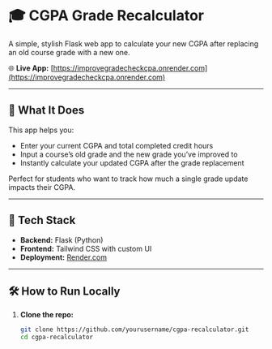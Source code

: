 # 🎓 CGPA Grade Recalculator

A simple, stylish Flask web app to calculate your new CGPA after replacing an old course grade with a new one.

🌐 **Live App:** [https://improvegradecheckcpa.onrender.com](https://improvegradecheckcpa.onrender.com)

---

## 🧠 What It Does

This app helps you:
- Enter your current CGPA and total completed credit hours
- Input a course’s old grade and the new grade you’ve improved to
- Instantly calculate your updated CGPA after the grade replacement

Perfect for students who want to track how much a single grade update impacts their CGPA.

---

## 🚀 Tech Stack

- **Backend:** Flask (Python)
- **Frontend:** Tailwind CSS with custom UI
- **Deployment:** [Render.com](https://render.com)

---

## 🛠️ How to Run Locally

1. **Clone the repo:**

   ```bash
   git clone https://github.com/yourusername/cgpa-recalculator.git
   cd cgpa-recalculator

